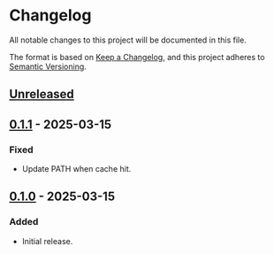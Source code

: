 # Changelog

All notable changes to this project will be documented in this file.

The format is based on [Keep a Changelog](https://keepachangelog.com/en/1.1.0/),
and this project adheres to [Semantic Versioning](https://semver.org/spec/v2.0.0.html).

## [Unreleased]

## [0.1.1] - 2025-03-15

### Fixed

- Update PATH when cache hit.

## [0.1.0] - 2025-03-15

### Added

- Initial release.

[unreleased]: https://github.com/DiscreteTom/setup-defect/compare/v0.1.1...HEAD
[0.1.1]: https://github.com/DiscreteTom/setup-defect/releases/tag/v0.1.1
[0.1.0]: https://github.com/DiscreteTom/setup-defect/releases/tag/v0.1.0
